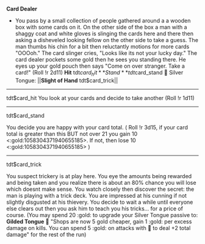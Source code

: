 **__Card Dealer__**
- You pass by a small collection of people gathered around a a wooden box with some cards on it. On the other side of the box a man with a shaggy coat and white gloves is slinging the cards here and there then asking a disheveled looking fellow on the other side to take a guess. The man thumbs his chin for a bit then reluctantly motions for more cards "OOOoh." The card slinger cries, "Looks like its not your lucky day." The card dealer pockets some gold then he sees you standing there. He eyes up your gold pouch then says "Come on over stranger. Take a card!" (Roll !r 2d11)
**Hit** tdt$card_hit
**Stand** tdt$card_stand
:closed_lock_with_key: Silver Tongue: ||**Slight of Hand** tdt$card_trick||

-------------
tdt$card_hit
You look at your cards and decide to take another (Roll !r 1d11)

-------------
tdt$card_stand

You decide you are happy with your card total. ( Roll !r 3d15, if your card total is greater than this BUT not over 21 you gain 10 <:gold:1058304371940655185>. If not, then lose 10 <:gold:1058304371940655185> )

-------------
tdt$card_trick

You suspect trickery is at play here. You eye the amounts being rewarded and being taken and you realize there is about an 80% chance you will lose which doesnt make sense. You watch closely then discover the secret: the man is playing with a trick deck. You are impressed at his cunning if not slightly disgusted at his thievery. You decide to wait a while until everyone else clears out then you ask him to teach you his tricks... for a price of course. (You may spend 20 :gold: to upgrade your Silver Tongue passive to: __Gilded Tongue__ :money_with_wings: "Shops are now 5 gold cheaper, gain 1 :gold: per excess damage on kills. You can spend 5 :gold: on attacks with :dart: to deal +2 total damage" for the rest of the run)
